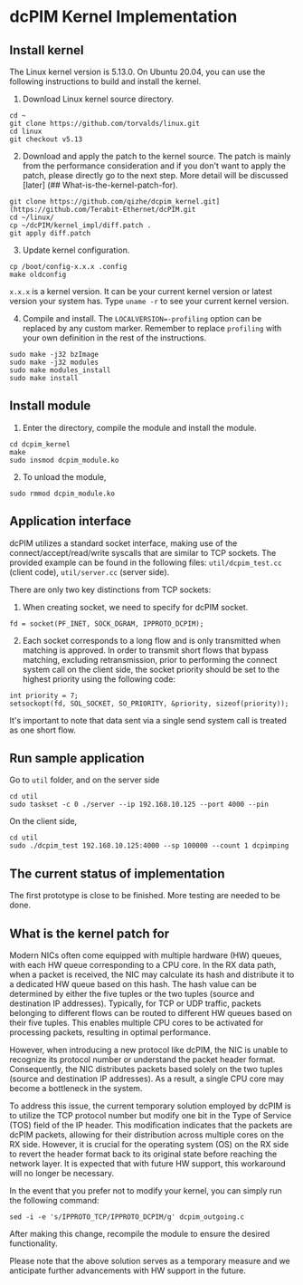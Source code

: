 # dcPIM Kernel Implementation


## Install kernel
The Linux kernel version is 5.13.0. On Ubuntu 20.04, you can use the following instructions to build and install the kernel.

1. Download Linux kernel source directory.

```
cd ~
git clone https://github.com/torvalds/linux.git
cd linux
git checkout v5.13
```

2. Download and apply the patch to the kernel source. The patch is mainly from the performance consideration and if you don't want to apply the patch, please directly go to the next step. More detail will be discussed [later] (## What-is-the-kernel-patch-for).

```
git clone https://github.com/qizhe/dcpim_kernel.git](https://github.com/Terabit-Ethernet/dcPIM.git
cd ~/linux/
cp ~/dcPIM/kernel_impl/diff.patch .
git apply diff.patch
```

3. Update kernel configuration.

```
cp /boot/config-x.x.x .config
make oldconfig
```
`x.x.x` is a kernel version. It can be your current kernel version or latest version your system has. Type  `uname -r` to see your current kernel version.

4. Compile and install. The `LOCALVERSION=-profiling` option can be replaced by any custom marker. Remember to replace `profiling` with your own definition in the rest of the instructions.

```
sudo make -j32 bzImage
sudo make -j32 modules
sudo make modules_install
sudo make install
```

## Install module 
1. Enter the directory, compile the module and install the module.
```
cd dcpim_kernel
make
sudo insmod dcpim_module.ko
```
2. To unload the module,
```
sudo rmmod dcpim_module.ko
```
## Application interface 
dcPIM utilizes a standard socket interface, making use of the connect/accept/read/write syscalls that are similar to TCP sockets. The provided example can be found in the following files:
`util/dcpim_test.cc` (client code),
`util/server.cc` (server side).

There are only two key distinctions from TCP sockets:

1. When creating socket, we need to specify for dcPIM socket.
```
fd = socket(PF_INET, SOCK_DGRAM, IPPROTO_DCPIM);
```

2. Each socket corresponds to a long flow and is only transmitted when matching is approved. In order to transmit short flows that bypass matching, excluding retransmission, prior to performing the connect system call on the client side, the socket priority should be set to the highest priority using the following code:
```
int priority = 7;
setsockopt(fd, SOL_SOCKET, SO_PRIORITY, &priority, sizeof(priority));
```
It's important to note that data sent via a single send system call is treated as one short flow.

## Run sample application

Go to `util` folder, and on the server side
```
cd util
sudo taskset -c 0 ./server --ip 192.168.10.125 --port 4000 --pin 
```

On the client side,
```
cd util
sudo ./dcpim_test 192.168.10.125:4000 --sp 100000 --count 1 dcpimping
```


## The current status of implementation
The first prototype is close to be finished. More testing are needed to be done.

## What is the kernel patch for
Modern NICs often come equipped with multiple hardware (HW) queues, with each HW queue corresponding to a CPU core. In the RX data path, when a packet is received, the NIC may calculate its hash and distribute it to a dedicated HW queue based on this hash. The hash value can be determined by either the five tuples or the two tuples (source and destination IP addresses). Typically, for TCP or UDP traffic, packets belonging to different flows can be routed to different HW queues based on their five tuples. This enables multiple CPU cores to be activated for processing packets, resulting in optimal performance.

However, when introducing a new protocol like dcPIM, the NIC is unable to recognize its protocol number or understand the packet header format. Consequently, the NIC distributes packets based solely on the two tuples (source and destination IP addresses). As a result, a single CPU core may become a bottleneck in the system.

To address this issue, the current temporary solution employed by dcPIM is to utilize the TCP protocol number but modify one bit in the Type of Service (TOS) field of the IP header. This modification indicates that the packets are dcPIM packets, allowing for their distribution across multiple cores on the RX side. However, it is crucial for the operating system (OS) on the RX side to revert the header format back to its original state before reaching the network layer. It is expected that with future HW support, this workaround will no longer be necessary.

In the event that you prefer not to modify your kernel, you can simply run the following command:
```
sed -i -e 's/IPPROTO_TCP/IPPROTO_DCPIM/g' dcpim_outgoing.c
```
After making this change, recompile the module to ensure the desired functionality.

Please note that the above solution serves as a temporary measure and we anticipate further advancements with HW support in the future.
